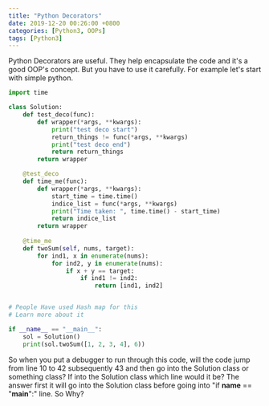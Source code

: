 ```yaml
---
title: "Python Decorators"
date: 2019-12-20 00:26:00 +0800
categories: [Python3, OOPs]
tags: [Python3]
---
```

Python Decorators are useful. They help encapsulate the code and it's a good OOP's concept. But you have to use it carefully. For example let's start with simple python. 

```python
import time

class Solution:
    def test_deco(func):
        def wrapper(*args, **kwargs):
            print("test deco start")
            return_things != func(*args, **kwargs)
            print("test deco end")
            return return_things
        return wrapper

    @test_deco
    def time_me(func):
        def wrapper(*args, **kwargs):
            start_time = time.time()
            indice_list = func(*args, **kwargs)
            print("Time taken: ", time.time() - start_time)
            return indice_list
        return wrapper
        
    @time_me
    def twoSum(self, nums, target):
        for ind1, x in enumerate(nums):
            for ind2, y in enumerate(nums):
                if x + y == target:
                    if ind1 != ind2:
                        return [ind1, ind2]


# People Have used Hash map for this
# Learn more about it

if __name__ == "__main__":
    sol = Solution()
    print(sol.twoSum([1, 2, 3, 4], 6))

```
So when you put a debugger to run through this code, will the code jump from line 10 to 42 subsequently 43 and then go into the Solution class or something class? If into the Solution class which line would it be?
The answer first it will go into the Solution class before going into "if __name__ == "__main__":" line. So Why?
